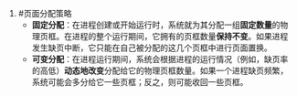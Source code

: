 1. #页面分配策略 
	*   **固定分配**：在进程创建或开始运行时，系统就为其分配一组**固定数量**的物理页框。在进程的整个运行期间，它拥有的页框数量**保持不变**。如果进程发生缺页中断，它只能在自己被分配的这几个页框中进行页面置换。
    *   **可变分配**：在进程运行期间，系统会根据进程的运行情况（例如，缺页率的高低）**动态地改变**分配给它的物理页框数量。如果一个进程缺页频繁，系统可能会多分给它一些页框；反之，则可能收回一些页框。